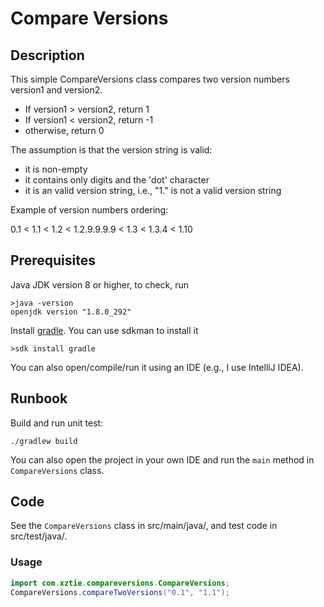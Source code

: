 # Compare Versions
## Description
This simple CompareVersions class compares two version numbers version1 and version2.
* If version1 > version2, return 1
* If version1 < version2, return -1
* otherwise, return 0

The assumption is that the version string is valid:
* it is non-empty
* it contains only digits and the 'dot' character
* it is an valid version string, i.e., "1." is not a valid version string

Example of version numbers ordering: 

0.1 < 1.1 < 1.2 < 1.2.9.9.9.9 < 1.3 < 1.3.4 < 1.10

## Prerequisites
Java JDK version 8 or higher, to check, run
```
>java -version
openjdk version "1.8.0_292"
```
Install [gradle](https://gradle.org/install/). You can use sdkman to install it
```
>sdk install gradle
```
You can also open/compile/run it using an IDE (e.g., I use IntelliJ IDEA).
## Runbook
Build and run unit test:
```
./gradlew build
```
You can also open the project in your own IDE and run the `main` method in `CompareVersions` class.
## Code
See the `CompareVersions` class in src/main/java/, and test code in src/test/java/.
### Usage
```java
import com.xztie.compareversions.CompareVersions;
CompareVersions.compareTwoVersions("0.1", "1.1");
```


